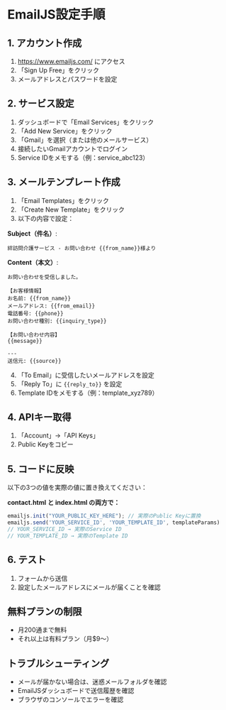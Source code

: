 # EmailJS設定手順

## 1. アカウント作成
1. https://www.emailjs.com/ にアクセス
2. 「Sign Up Free」をクリック
3. メールアドレスとパスワードを設定

## 2. サービス設定
1. ダッシュボードで「Email Services」をクリック
2. 「Add New Service」をクリック
3. 「Gmail」を選択（または他のメールサービス）
4. 接続したいGmailアカウントでログイン
5. Service IDをメモする（例：service_abc123）

## 3. メールテンプレート作成
1. 「Email Templates」をクリック
2. 「Create New Template」をクリック
3. 以下の内容で設定：

**Subject（件名）**: 
```
絆訪問介護サービス - お問い合わせ {{from_name}}様より
```

**Content（本文）**:
```
お問い合わせを受信しました。

【お客様情報】
お名前: {{from_name}}
メールアドレス: {{from_email}}
電話番号: {{phone}}
お問い合わせ種別: {{inquiry_type}}

【お問い合わせ内容】
{{message}}

---
送信元: {{source}}
```

4. 「To Email」に受信したいメールアドレスを設定
5. 「Reply To」に `{{reply_to}}` を設定
6. Template IDをメモする（例：template_xyz789）

## 4. APIキー取得
1. 「Account」→「API Keys」
2. Public Keyをコピー

## 5. コードに反映
以下の3つの値を実際の値に置き換えてください：

**contact.html と index.html の両方で：**
```javascript
emailjs.init("YOUR_PUBLIC_KEY_HERE"); // 実際のPublic Keyに置換
emailjs.send('YOUR_SERVICE_ID', 'YOUR_TEMPLATE_ID', templateParams)
// YOUR_SERVICE_ID → 実際のService ID
// YOUR_TEMPLATE_ID → 実際のTemplate ID
```

## 6. テスト
1. フォームから送信
2. 設定したメールアドレスにメールが届くことを確認

## 無料プランの制限
- 月200通まで無料
- それ以上は有料プラン（月$9〜）

## トラブルシューティング
- メールが届かない場合は、迷惑メールフォルダを確認
- EmailJSダッシュボードで送信履歴を確認
- ブラウザのコンソールでエラーを確認